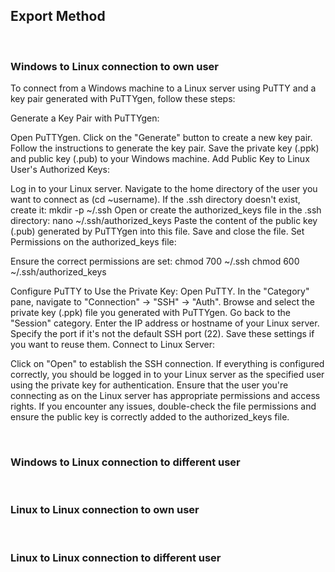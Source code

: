 
## Export Method

<br>

### Windows to Linux connection to own user


To connect from a Windows machine to a Linux server using PuTTY and a key pair generated with PuTTYgen, follow these steps:

Generate a Key Pair with PuTTYgen:

Open PuTTYgen.
Click on the "Generate" button to create a new key pair.
Follow the instructions to generate the key pair.
Save the private key (.ppk) and public key (.pub) to your Windows machine.
Add Public Key to Linux User's Authorized Keys:

Log in to your Linux server.
Navigate to the home directory of the user you want to connect as (cd ~username).
If the .ssh directory doesn't exist, create it: mkdir -p ~/.ssh
Open or create the authorized_keys file in the .ssh directory: nano ~/.ssh/authorized_keys
Paste the content of the public key (.pub) generated by PuTTYgen into this file.
Save and close the file.
Set Permissions on the authorized_keys file:

Ensure the correct permissions are set:
chmod 700 ~/.ssh
chmod 600 ~/.ssh/authorized_keys

Configure PuTTY to Use the Private Key:
Open PuTTY.
In the "Category" pane, navigate to "Connection" -> "SSH" -> "Auth".
Browse and select the private key (.ppk) file you generated with PuTTYgen.
Go back to the "Session" category.
Enter the IP address or hostname of your Linux server.
Specify the port if it's not the default SSH port (22).
Save these settings if you want to reuse them.
Connect to Linux Server:

Click on "Open" to establish the SSH connection.
If everything is configured correctly, you should be logged in to your Linux server as the specified user using the private key for authentication.
Ensure that the user you're connecting as on the Linux server has appropriate permissions and access rights. If you encounter any issues, double-check the file permissions and ensure the public key is correctly added to the authorized_keys file.

<br>

### Windows to Linux connection to different user

<br>




### Linux to Linux connection to own user

<br>


### Linux to Linux connection to different user

<br>


